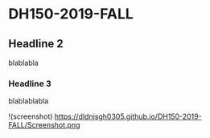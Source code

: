 # DH150-2019-FALL

## Headline 2
blablabla

### Headline 3
blablablabla

!(screenshot)
https://dldnjsgh0305.github.io/DH150-2019-FALL/Screenshot.png
